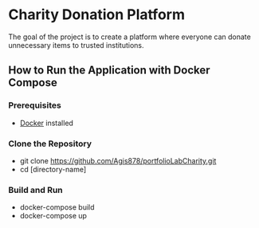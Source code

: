 # Charity Donation Platform

The goal of the project is to create a platform where everyone can donate unnecessary items to trusted institutions.

## How to Run the Application with Docker Compose

### Prerequisites

- [Docker](https://www.docker.com/) installed

### Clone the Repository

- git clone https://github.com/Agis878/portfolioLabCharity.git
- cd [directory-name]

### Build and Run

- docker-compose build
- docker-compose up